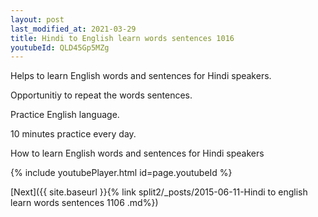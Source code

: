 ```yaml
---
layout: post
last_modified_at: 2021-03-29
title: Hindi to English learn words sentences 1016 
youtubeId: QLD45Gp5MZg
---
```

 
 
Helps to learn English words and sentences for Hindi speakers.

Opportunitiy to repeat the words sentences. 

Practice English language. 
 
10 minutes practice every day. 
 
How to learn English words and sentences for Hindi speakers 
 
{% include youtubePlayer.html id=page.youtubeId %}
 
 
[Next]({{ site.baseurl }}{% link  split2/_posts/2015-06-11-Hindi to english learn words sentences 1106 .md%})
 
